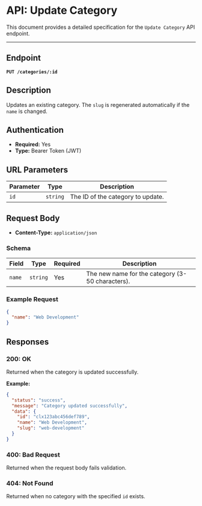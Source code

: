 # API: Update Category

This document provides a detailed specification for the `Update Category` API endpoint.

---

## Endpoint

**`PUT /categories/:id`**

## Description

Updates an existing category. The `slug` is regenerated automatically if the `name` is changed.

## Authentication

- **Required:** Yes
- **Type:** Bearer Token (JWT)

## URL Parameters

| Parameter | Type     | Description                        |
|-----------|----------|------------------------------------|
| `id`      | `string` | The ID of the category to update. |

## Request Body

- **Content-Type:** `application/json`

### Schema

| Field  | Type     | Required | Description                               |
|--------|----------|----------|-------------------------------------------|
| `name` | `string` | Yes      | The new name for the category (3-50 characters). |

### Example Request

```json
{
  "name": "Web Development"
}
```

## Responses

### 200: OK

Returned when the category is updated successfully.

**Example:**
```json
{
  "status": "success",
  "message": "Category updated successfully",
  "data": {
    "id": "clx123abc456def789",
    "name": "Web Development",
    "slug": "web-development"
  }
}
```

### 400: Bad Request

Returned when the request body fails validation.

### 404: Not Found

Returned when no category with the specified `id` exists.

